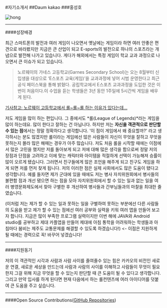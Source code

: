 #자기소개서
##Daum kakao
###홍성호

![hong](http://blogfiles.naver.net/20160326_40/buk4130_1458985382686MvxuJ_JPEG/KakaoTalk_20160218_225653407.jpg)


* * *
####성장배경


 최근 스마트폰의 발전과 여러 게임이 나오면서 옛날에는 게임이라 하면 여러 안좋은 편견으로 바라봤지만 지금은 큰 산업이 되고 E-sports의 발전으로 하나의 스포츠라는 개념으로 발전해 나가고 있습니다. 게다가 해외에서는 특정 게임이 학교 교과 과정으로 나오면서 큰 이슈가 되고 있습니다.

 >노르웨이의 가네스 고등학교(Garnes Secondary School)는 오는 8월부터 신입생을 대상으로 ‘E스포츠 교육(게임)’을 교과과정에 넣어 시범 운영한다고 최근 공식 페이스북을 통해 밝혔다. 공립학교에서 E스포츠 교과과정을 도입한 것은 이번이 처음이다.이 수업을 듣는 학생들은 3년 동안 1주일에 5시간씩 게임을 배우게 된다.

 [기사참고: 노르웨이 고등학교에서 롤~롤~롤 하는 이유가 있다는데…](http://m.mk.co.kr:8880/news/headline/2016/41900)


  저도 게임을 많이 하는 편입니다. 그 중에서도 *롤(League of Legends)*라는 게임을 많이 하는데요. 많이 한다고 잘하는 건 아닙니다. 하지만 저는 **자신을 객관적으로 판단할 수 있는 점**에서는 정말 정확하다고 생각합니다. '이 점이 게임에서 왜 중요할까?' 라고 생각하시는 분도 많겠지만 롤이라는 게임에선 많은 사람들이 자신이 무엇을 잘하고 무엇을 못하는지 몰라 많은 해매는 경우가 아주 많습니다. 저도 처음 롤을 시작할 때에는 이점에서 많은 고민을 했지만 저를 돌아보게 되고 저에 대해 많은 생각을 함으로써 정말 저의 장점과 단점을 고려하고 이에 맞는 캐릭터와 아이템을 적절하게 선택이 가능해져 승률이 많이 오르게 됐습니다. 그러면서 친구들에게 많은 조언을 해주게 되고 친구도 게임을 하게 되면 저를 먼저 찾게 됩니다. 저의 이러한 점은 실제 사회에서도 많은 도움이 됐다고 생각합니다. 예를 들자면 제가 군대에 있을 때에도 저는 병사 자치위원회에서 병사들의 불편함 점과 개선 됐으면 하는 점을 모아 자치위원회에서 할 수 있는 일과 없는 일을 여러 병영문화제도에서 찾아 구별한 후 개선하여 병사들과 간부님들과의 마찰을 최대한 줄였습니다. 

   (이처럼 저는 제가 할 수 있는 일과 못하는 일을 구별하여 못하는 부분에선 다른 사람들의 도움을 받고 제가 할 수 있는 점에선 여러 공부와 실력을 키워 여러 앱을 만들어 보고자 합니다. 지금은 많이 부족한 프로그램 실력이지만 이번 해에 JAVA와 Android studio를 공부하고 제대 카플앱을 만들어 제대에 아침 통학을 어려워하는 학생들과 아침마다 붐비는 제주도 교통문제를 해결할 수 있도록 하겠습니다!) <- 이점은 지원하게 될 때에는 경력으로 꼭! 바꾸어 넣겠습니다! 
   
___

####지원동기

  저의 이 객관적인 시각과 사람과 사람 사이를 줄여줄수 있는 힘은 카카오의 비전인 새로운 연결, 새로운 세상을 만드는데 사람과 사람의 사이를 이해하고 사람들이 무엇이 필요한지 그걸 위해 지금 무엇을 할 수 있는지 판단할 때 큰 도움이 될 수 있다고 생각합니다. 그리고 만약 입사를 하게 된다면 현재 다음에서 하는 롤컨텐츠에 여러 아이디어를 덧붙여 큰 도움을 주고 싶습니다.
       
___
	 
####Open Source Contributions([GitHub Repositories](https://github.com/buk4130))
